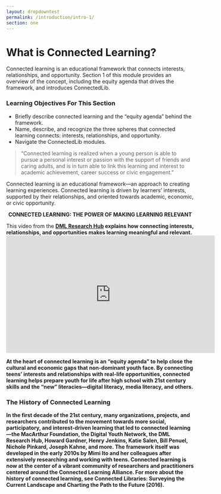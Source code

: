 ```yaml
---
layout: dropdowntest
permalink: /introduction/intro-1/
section: one
---
```


# What is Connected Learning? 

Connected learning is an educational framework that connects interests, relationships, and opportunity. Section 1 of this module provides an overview of the concept, including the equity agenda that drives the framework, and introduces ConnectedLib. 

### Learning Objectives For This Section

<ul class="fancy">
<li>Briefly describe connected learning and the “equity agenda” behind the framework.</li>
<li>Name, describe, and recognize the three spheres that connected learning connects: interests, relationships, and opportunity.</li>
<li>Navigate the ConnectedLib modules.</li>
</ul>

> “Connected learning is realized when a young person is able to pursue a personal interest or passion with the support of friends and caring adults, and is in turn able to link this learning and interest to academic achievement, career success or civic engagement.”

Connected learning is an educational framework—an approach to creating learning experiences. Connected learning is driven by learners’ interests, supported by their relationships, and oriented towards academic, economic, or civic opportunity. 

<div style="case_study_box">
<p style="text-align:center;"><b>CONNECTED LEARNING: THE POWER OF MAKING LEARNING RELEVANT</b></p>
This video from the <b><a href="https://dmlhub.net/" target="_blank">DML Research Hub</a> explains how connecting interests, relationships, and opportunities makes learning meaningful and relevant.

<iframe width="560" height="315" src="https://www.youtube.com/embed/TH6gH6lMDD8" frameborder="0" allow="autoplay; encrypted-media" allowfullscreen></iframe>

</div>

At the heart of connected learning is an “equity agenda” to help close the cultural and economic gaps that non-dominant youth face. By connecting teens’ interests and relationships with real-life opportunities, connected learning helps prepare youth for life after high school with 21st century skills and the “new” literacies—digital literacy, media literacy, and others.

### The History of Connected Learning

In the first decade of the 21st century, many organizations, projects, and researchers contributed to the movement towards more social, participatory, and interest-driven learning that led to connected learning—the MacArthur Foundation, the Digital Youth Network, the DML Research Hub, Howard Gardner, Henry Jenkins, Katie Salen, Bill Penuel, Nichole Pinkard, Joseph Kahne, and more. The framework itself was developed in the early 2010s by Mimi Ito and her colleagues after extensively researching and working with teens. Connected learning is now at the center of a vibrant community of researchers and practitioners centered around the Connected Learning Alliance. 
For more about the history of connected learning, see Connected Libraries: Surveying the Current Landscape and Charting the Path to the Future (2016).
